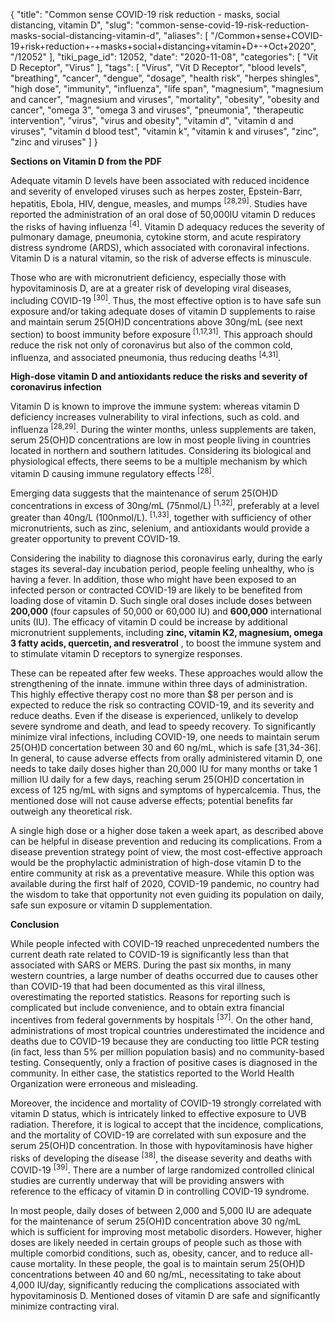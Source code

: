 {
    "title": "Common sense COVID-19 risk reduction - masks, social distancing, vitamin D",
    "slug": "common-sense-covid-19-risk-reduction-masks-social-distancing-vitamin-d",
    "aliases": [
        "/Common+sense+COVID-19+risk+reduction+-+masks+social+distancing+vitamin+D+-+Oct+2020",
        "/12052"
    ],
    "tiki_page_id": 12052,
    "date": "2020-11-08",
    "categories": [
        "Vit D Receptor",
        "Virus"
    ],
    "tags": [
        "Virus",
        "Vit D Receptor",
        "blood levels",
        "breathing",
        "cancer",
        "dengue",
        "dosage",
        "health risk",
        "herpes shingles",
        "high dose",
        "immunity",
        "influenza",
        "life span",
        "magnesium",
        "magnesium and cancer",
        "magnesium and viruses",
        "mortality",
        "obesity",
        "obesity and cancer",
        "omega 3",
        "omega 3 and viruses",
        "pneumonia",
        "therapeutic intervention",
        "virus",
        "virus and obesity",
        "vitamin d",
        "vitamin d and viruses",
        "vitamin d blood test",
        "vitamin k",
        "vitamin k and viruses",
        "zinc",
        "zinc and viruses"
    ]
}


**Sections on Vitamin D from the PDF** 

Adequate vitamin D levels have been associated with reduced incidence and severity of enveloped viruses such as herpes zoster, Epstein-Barr, hepatitis, Ebola, HIV, dengue, measles, and mumps <sup>[28,29]</sup>. Studies have reported the administration of an oral dose of 50,000IU vitamin D reduces the risks of having influenza <sup>[4]</sup>. Vitamin D adequacy reduces the severity of pulmonary damage, pneumonia, cytokine storm, and acute respiratory distress syndrome (ARDS), which associated with coronaviral infections. Vitamin D is a natural vitamin, so the risk of adverse effects is minuscule.

Those who are with micronutrient deficiency, especially those with hypovitaminosis D, are at a greater risk of developing viral diseases, including COVID-19 <sup>[30]</sup>. Thus, the most effective option is to have safe sun exposure and/or taking adequate doses of vitamin D supplements to raise and maintain serum 25(OH)D concentrations above 30ng/mL (see next section) to boost immunity before exposure <sup>[1,17,31]</sup>. This approach should reduce the risk not only of coronavirus but also of the common cold, influenza, and associated pneumonia, thus reducing deaths <sup>[4,31]</sup>.

 **High-dose vitamin D and antioxidants reduce the risks and severity of coronavirus infection** 

Vitamin D is known to improve the immune system: whereas vitamin D deficiency increases vulnerability to viral infections, such as cold. and influenza <sup>[28,29]</sup>. During the winter months, unless supplements are taken, serum 25(OH)D concentrations are low in most people living in countries located in northern and southern latitudes. Considering its biological and physiological effects, there seems to be a multiple mechanism by which vitamin D causing immune regulatory effects <sup>[28]</sup>.

Emerging data suggests that the maintenance of serum 25(OH)D concentrations in excess of 30ng/mL (75nmol/L) <sup>[1,32]</sup>, preferably at a level greater than 40ng/L (100nmol/L). <sup>[1,33]</sup>, together with sufficiency of other micronutrients, such as zinc, selenium, and antioxidants would provide a greater opportunity to prevent COVID-19.

Considering the inability to diagnose this coronavirus early, during the early stages its several-day incubation period, people feeling unhealthy, who is having a fever. In addition, those who might have been exposed to an infected person or contracted COVID-19 are likely to be benefited from loading dose of vitamin D. Such single oral doses include doses between  **200,000**  (four capsules of 50,000 or 60,000 IU) and  **600,000** international units (IU). The efficacy of vitamin D could be increase by additional micronutrient supplements, including  **zinc, vitamin K2, magnesium, omega 3 fatty acids, quercetin, and resveratrol** , to boost the immune system and to stimulate vitamin D receptors to synergize responses.

These can be repeated after few weeks. These approaches would allow the strengthening of the innate. immune within three days of administration. This highly effective therapy cost no more than $8 per person and is expected to reduce the risk so contracting COVID-19, and its severity and reduce deaths. Even if the disease is experienced, unlikely to develop severe syndrome and death, and lead to speedy recovery. To significantly minimize viral infections, including COVID-19, one needs to maintain serum 25(OH)D concertation between 30 and 60 ng/mL, which is safe <span>[31,34-36]</span>. In general, to cause adverse effects from orally administered vitamin D, one needs to take daily doses higher than 20,000 IU for many months or take 1 million IU daily for a few days, reaching serum 25(OH)D concertation in excess of 125 ng/mL with signs and symptoms of hypercalcemia. Thus, the mentioned dose will not cause adverse effects; potential benefits far outweigh any theoretical risk.

A single high dose or a higher dose taken a week apart, as described above can be helpful in disease prevention and reducing its complications. From a disease prevention strategy point of view, the most cost-effective approach would be the prophylactic administration of high-dose vitamin D to the entire community at risk as a preventative measure. While this option was available during the first half of 2020, COVID-19 pandemic, no country had the wisdom to take that opportunity not even guiding its population on daily, safe sun exposure or vitamin D  supplementation.

 **Conclusion** 

While people infected with COVID-19 reached unprecedented numbers the current death rate related to COVID-19 is significantly less than that associated with SARS or MERS. During the past six months, in many western countries, a large number of deaths occurred due to causes other than COVID-19 that had been documented as this viral illness, overestimating the reported statistics. Reasons for reporting such is complicated but include convenience, and to obtain extra financial incentives from federal governments by hospitals <sup>[37]</sup>. On the other hand, administrations of most tropical countries underestimated the incidence and deaths due to COVID-19 because they are conducting too little PCR testing (in fact, less than 5% per million population basis) and no community-based testing. Consequently, only a fraction of positive cases is diagnosed in the community. In either case, the statistics reported to the World Health Organization were erroneous and misleading.

Moreover, the incidence and mortality of COVID-19 strongly correlated with vitamin D status, which is intricately linked to effective exposure to UVB radiation. Therefore, it is logical to accept that the incidence, complications, and the mortality of COVID-19 are correlated with sun exposure and the serum 25(OH)D concentration. In those with hypovitaminosis have higher risks of developing the disease <sup>[38]</sup>, the disease severity and deaths with COVID-19 <sup>[39]</sup>. There are a number of large randomized controlled clinical studies are currently underway that will be providing answers with reference to the efficacy of vitamin D in controlling COVID-19 syndrome.

In most people, daily doses of between 2,000 and 5,000 IU are adequate for the maintenance of serum 25(OH)D concentration above 30 ng/mL which is sufficient for improving most metabolic disorders. However, higher doses are likely needed in certain groups of people such as those with multiple comorbid conditions, such as, obesity, cancer, and to reduce all-cause mortality. In these people, the goal is to maintain serum 25(OH)D concentrations between 40 and 60 ng/mL, necessitating to take about 4,000 IU/day, significantly reducing the complications associated with hypovitaminosis D. Mentioned doses of vitamin D are safe and significantly minimize contracting viral.